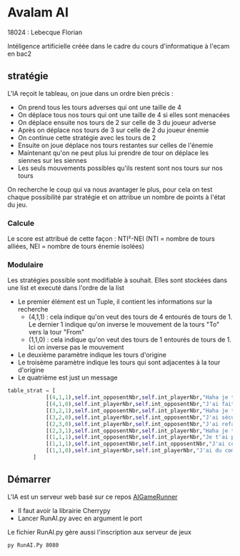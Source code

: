 # Avalam AI

18024 : Lebecque Florian

Intéligence artificielle créée dans le cadre du cours d'informatique à l'ecam en bac2

## stratégie

L'IA reçoit le tableau, on joue dans un ordre bien précis :

- On prend tous les tours adverses qui ont une taille de 4
- On déplace tous nos tours qui ont une taille de 4 si elles sont menacées
- On déplace ensuite nos tours de 2 sur celle de 3 du joueur adverse
- Après on déplace nos tours de 3 sur celle de 2 du joueur énemie
- On continue cette stratégie avec les tours de 2
- Ensuite on joue déplace nos tours restantes sur celles de l'énemie
- Maintenant qu'on ne peut plus lui prendre de tour on déplace les siennes sur les siennes
- Les seuls mouvements possibles qu'ils restent sont nos tours sur nos tours

On recherche le coup qui va nous avantager le plus, pour cela on test chaque possibilité par stratégie et on attribue un nombre de points à l'état du jeu.

### Calcule

Le score est attribué de cette façon : NTI²-NEI 
(NTI = nombre de tours alliées, NEI = nombre de tours énemie isolées) 

### Modulaire

Les stratégies possible sont modifiable à souhait. Elles sont stockées dans une list et executé dans l'ordre de la list
* Le premier élément est un Tuple, il contient les informations sur la recherche
  * (4,1,1) : cela indique qu'on veut des tours de 4 entourés de tours de 1. Le dernier 1 indique qu'on inverse le mouvement de la tours "To" vers la tour "From"
  * (1,1,0) : cela indique qu'on veut des tours de 1 entourés de tours de 1. Ici on inverse pas le mouvement
* Le deuxième paramètre indique les tours d'origine
* Le troisème paramètre indique les tours qui sont adjacentes à la tour d'origine
* Le quatrième est just un message

```python
table_strat = [
            [(4,1,1),self.int_opposentNbr,self.int_playerNbr,"Haha je t'ai pris une tour de 4 ;)"],                         #Enemy tower of 4 surrond by my tower of 1
            [(4,1,0),self.int_playerNbr,self.int_opposentNbr,"J'ai fait une tour de 5 :p"],                                 #my tower of 4 surrond by his tower of 1
            [(3,2,1),self.int_opposentNbr,self.int_playerNbr,"Haha je t'ai pris une tour de 3 pour en faire une de 5 ;)"],  #same with 3 and 2
            [(3,2,0),self.int_playerNbr,self.int_opposentNbr,"J'ai sécuriser une tour de 5 :O"],                            #same but mine
            [(2,3,0),self.int_playerNbr,self.int_opposentNbr,"J'ai refait une tour de 5 O_o"],                              #and again but mine
            [(2,3,1),self.int_opposentNbr,self.int_playerNbr,"Haha je t'ai pris une tour de 2 saperlipopette 5 ;)"],        #with 2 and 3
            [(1,1,1),self.int_opposentNbr,self.int_playerNbr,"Je t'ai pris une tour :3"],                                   #his tower surround by mine
            [(1,1,1),self.int_opposentNbr,self.int_opposentNbr,"J'ai combiné tes tours :D"],                                #his tower surrond by his tower
            [(1,1,0),self.int_playerNbr,self.int_playerNbr,"J'ai du combiner une tour :/"]                                  #my tower surrond by mine
        ]
```


## Démarrer

L'IA est un serveur web basé sur ce repos [AIGameRunner](https://github.com/ECAM-Brussels/AIGameRunner)

- Il faut avoir la librairie Cherrypy
- Lancer RunAI.py avec en argument le port 

Le fichier RunAI.py gère aussi l'inscription aux serveur de jeux

``` 
py RunAI.Py 8080
```
